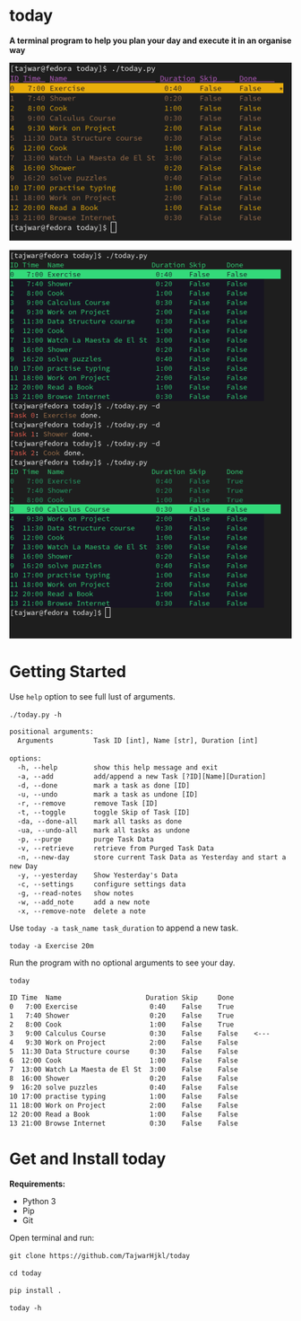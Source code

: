 # today

**A terminal program to help you plan your day and execute it in an organise way**

![screenshot_1](screenshots/screenshot_1.png)

![screenshot_2](screenshots/screenshot_2.png)

# Getting Started

Use `help` option to see full lust of arguments.

`./today.py -h`

```
positional arguments:
  Arguments          Task ID [int], Name [str], Duration [int]

options:
  -h, --help         show this help message and exit
  -a, --add          add/append a new Task [?ID][Name][Duration]
  -d, --done         mark a task as done [ID]
  -u, --undo         mark a task as undone [ID]
  -r, --remove       remove Task [ID]
  -t, --toggle       toggle Skip of Task [ID]
  -da, --done-all    mark all tasks as done
  -ua, --undo-all    mark all tasks as undone
  -p, --purge        purge Task Data
  -v, --retrieve     retrieve from Purged Task Data
  -n, --new-day      store current Task Data as Yesterday and start a new Day
  -y, --yesterday    Show Yesterday's Data
  -c, --settings     configure settings data
  -g, --read-notes   show notes
  -w, --add_note     add a new note
  -x, --remove-note  delete a note
```

Use `today -a task_name task_duration` to append a new task.

`today -a Exercise 20m`

Run the program with no optional arguments to see your day.

`today`

```
ID Time  Name                     Duration Skip     Done
0   7:00 Exercise                  0:40    False    True
1   7:40 Shower                    0:20    False    True
2   8:00 Cook                      1:00    False    True
3   9:00 Calculus Course           0:30    False    False    <---
4   9:30 Work on Project           2:00    False    False
5  11:30 Data Structure course     0:30    False    False
6  12:00 Cook                      1:00    False    False
7  13:00 Watch La Maesta de El St  3:00    False    False
8  16:00 Shower                    0:20    False    False
9  16:20 solve puzzles             0:40    False    False
10 17:00 practise typing           1:00    False    False
11 18:00 Work on Project           2:00    False    False
12 20:00 Read a Book               1:00    False    False
13 21:00 Browse Internet           0:30    False    False
```

# Get and Install **today**

**Requirements:**

* Python 3
* Pip
* Git

Open terminal and run:

`git clone https://github.com/TajwarHjkl/today`

`cd today`

`pip install .`

`today -h`
